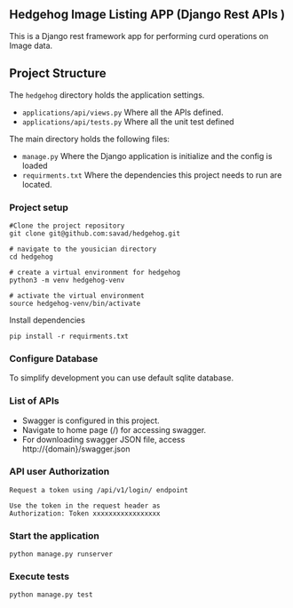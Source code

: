 ## Hedgehog Image Listing APP (Django Rest APIs )

This is a Django rest framework app for performing curd operations on Image data.

## Project Structure

The `hedgehog` directory holds the application settings.

- `applications/api/views.py` Where all the APIs defined.
- `applications/api/tests.py`  Where all the unit test defined

The main directory holds the following files:
- `manage.py` Where the Django application is initialize and the config is loaded
- `requirments.txt` Where the dependencies this project needs to run are located.


### Project setup
```
#Clone the project repository
git clone git@github.com:savad/hedgehog.git
 
# navigate to the yousician directory
cd hedgehog

# create a virtual environment for hedgehog
python3 -m venv hedgehog-venv

# activate the virtual environment
source hedgehog-venv/bin/activate
```

Install dependencies
```
pip install -r requirments.txt
```


### Configure Database
 To simplify development you can use default sqlite database.



### List of APIs
* Swagger is configured in this project.
* Navigate to home page (/) for accessing swagger.
* For downloading swagger JSON file, access http://{domain}/swagger.json


### API user Authorization
```commandline
Request a token using /api/v1/login/ endpoint

Use the token in the request header as
Authorization: Token xxxxxxxxxxxxxxxxx
```
### Start the application
```
python manage.py runserver

```

### Execute tests
```
python manage.py test
```
